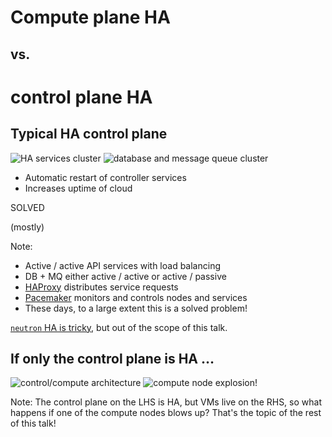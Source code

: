 <!-- .slide: data-state="section-break" id="compute-vs-control" data-timing="5" -->
# Compute plane HA
## vs.
# control plane HA


<!-- .slide: data-state="normal" id="control-plane" class="diagram-and-list" data-timing="40" -->
## Typical HA control plane

<div class="diagrams">
    <img class="services" data-src="images/services-cluster.svg"
         alt="HA services cluster" />
    <img class="db-mq" data-src="images/DB-MQ-cluster.svg"
         alt="database and message queue cluster" />
</div>

*   <!-- .element: class="fragment" -->
    Automatic restart of controller services
*   <!-- .element: class="fragment" -->
    Increases uptime of cloud

<div class="solved stamp fragment">
    <p class="solved">SOLVED</p>
    <p class="mostly fragment">(mostly)</p>
</div>

Note:
- Active / active API services with load balancing
- DB + MQ either active / active or active / passive
- [HAProxy](http://www.haproxy.org/) distributes service requests
- [Pacemaker](http://clusterlabs.org/) monitors and controls nodes and services
- These days, to a large extent this is a solved problem!

[`neutron` HA is tricky](https://youtu.be/vBZgtHgSdOY), but out of the
scope of this talk.


<!-- .slide: data-state="normal" id="compute-failure" data-menu-title="Compute failure" data-timing="20" -->
## If only the control plane is HA …

<img class="arch" alt="control/compute architecture" data-src="images/architecture.svg" />
<img class="fragment bang" alt="compute node explosion!" data-src="images/explosion.svg" />

Note:
The control plane on the LHS is HA, but VMs live on the RHS,
so what happens if one of the compute nodes blows up?  That's
the topic of the rest of this talk!
